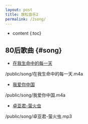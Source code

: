 ```yaml
---
layout: post
title: 放松音乐2
permalink: /2song/
---
```


* content
{:toc}


80后歌曲								{#song}
-----------------------------------------------------------------

+ [在我生命中的每一天](/public/song/在我生命中的每一天.m4a)
<p>/public/song/在我生命中的每一天.m4a</p>

+ [我爱你中国](/public/song/我爱你中国.m4a)
<p>/public/song/我爱你中国.m4a</p>

+ [卓亚君-萤火虫](/public/song/卓亚君-萤火虫.mp3)
<p>/public/song/卓亚君-萤火虫.mp3</p>